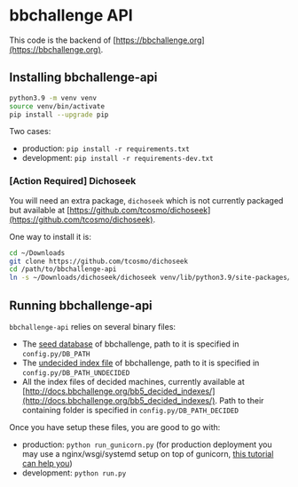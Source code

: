 # bbchallenge API

This code is the backend of [https://bbchallenge.org](https://bbchallenge.org).

## Installing bbchallenge-api

```sh
python3.9 -m venv venv
source venv/bin/activate
pip install --upgrade pip
```

Two cases:

- production: `pip install -r requirements.txt`
- development: `pip install -r requirements-dev.txt`

### [Action Required] Dichoseek

You will need an extra package, `dichoseek` which is not currently packaged but available at [https://github.com/tcosmo/dichoseek](https://github.com/tcosmo/dichoseek).

One way to install it is:

```sh
cd ~/Downloads
git clone https://github.com/tcosmo/dichoseek
cd /path/to/bbchallenge-api
ln -s ~/Downloads/dichoseek/dichoseek venv/lib/python3.9/site-packages/dichoseek
```

## Running bbchallenge-api

`bbchallenge-api` relies on several binary files:

- The [seed database](https://bbchallenge.org/method#download) of bbchallenge, path to it is specified in `config.py/DB_PATH`
- The [undecided index file](https://github.com/bbchallenge/bbchallenge-undecided-index) of bbchallenge, path to it is specified in `config.py/DB_PATH_UNDECIDED`
- All the index files of decided machines, currently available at [http://docs.bbchallenge.org/bb5_decided_indexes/](http://docs.bbchallenge.org/bb5_decided_indexes/). Path to their containing folder is specified in `config.py/DB_PATH_DECIDED`

Once you have setup these files, you are good to go with:

- production: `python run_gunicorn.py` (for production deployment you may use a nginx/wsgi/systemd setup on top of gunicorn, [this tutorial can help you](https://www.digitalocean.com/community/tutorials/how-to-serve-flask-applications-with-gunicorn-and-nginx-on-ubuntu-20-04))
- development: `python run.py`
